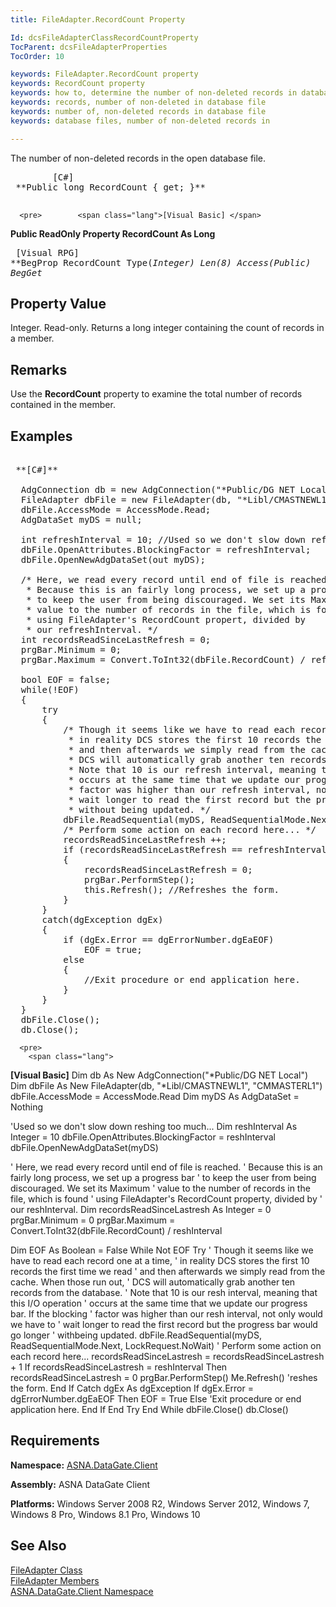 ```yaml
---
title: FileAdapter.RecordCount Property

Id: dcsFileAdapterClassRecordCountProperty
TocParent: dcsFileAdapterProperties
TocOrder: 10

keywords: FileAdapter.RecordCount property
keywords: RecordCount property
keywords: how to, determine the number of non-deleted records in database file
keywords: records, number of non-deleted in database file
keywords: number of, non-deleted records in database file
keywords: database files, number of non-deleted records in

---
```


<span>The number of non-deleted records in the open database file. </span> 
<pre>        <span class="lang">[C#]</span>
 **Public long RecordCount { get; }** 
      </pre>
      <pre>        <span class="lang">[Visual Basic] </span>
 **Public ReadOnly Property RecordCount As Long** 
      </pre>
      <pre class="prettyprint">        <span class="lang">[Visual RPG]</span>
 **BegProp RecordCount Type(*Integer) Len(8) Access(*Public)
   BegGet** 
      </pre>

## Property Value

Integer. Read-only. Returns a long integer containing the count of records in a member.
## Remarks

Use the <span> **RecordCount** </span> property to examine the total number of records contained in the member. 
## Examples

<pre>
        <span class="lang">
 **[C#]** 
        </span>
  AdgConnection db = new AdgConnection("*Public/DG NET Local");
  FileAdapter dbFile = new FileAdapter(db, "*Libl/CMASTNEWL1", "CMMASTERL1");
  dbFile.AccessMode = AccessMode.Read;
  AdgDataSet myDS = null;

  int refreshInterval = 10; //Used so we don't slow down refreshing too much...
  dbFile.OpenAttributes.BlockingFactor = refreshInterval;
  dbFile.OpenNewAdgDataSet(out myDS);

  /* Here, we read every record until end of file is reached.
   * Because this is an fairly long process, we set up a progress bar
   * to keep the user from being discouraged. We set its Maximum
   * value to the number of records in the file, which is found
   * using FileAdapter's RecordCount propert, divided by
   * our refreshInterval. */
  int recordsReadSinceLastRefresh = 0;
  prgBar.Minimum = 0;
  prgBar.Maximum = Convert.ToInt32(dbFile.RecordCount) / refreshInterval;

  bool EOF = false;
  while(!EOF)
  {
      try
      {
          /* Though it seems like we have to read each record one at a time,
           * in reality DCS stores the first 10 records the first time we read
           * and then afterwards we simply read from the cache. When those run out, 
           * DCS will automatically grab another ten records from the database.
           * Note that 10 is our refresh interval, meaning that this I/O operation
           * occurs at the same time that we update our progress bar. If the blocking
           * factor was higher than our refresh interval, not only would we have to 
           * wait longer to read the first record but the progress bar would go longer
           * without being updated. */
          dbFile.ReadSequential(myDS, ReadSequentialMode.Next, LockRequest.NoWait);
          /* Perform some action on each record here... */
          recordsReadSinceLastRefresh ++;
          if (recordsReadSinceLastRefresh == refreshInterval)
          {
              recordsReadSinceLastRefresh = 0;
              prgBar.PerformStep();
              this.Refresh(); //Refreshes the form.
          }
      }
      catch(dgException dgEx)
      {
          if (dgEx.Error == dgErrorNumber.dgEaEOF)
              EOF = true;
          else
          {
              //Exit procedure or end application here.
          }
      }
  }
  dbFile.Close();
  db.Close();</pre>
      <pre>
        <span class="lang">
 **[Visual Basic]** 
        </span>
  Dim db As New AdgConnection("*Public/DG NET Local")
  Dim dbFile As New FileAdapter(db, "*Libl/CMASTNEWL1", "CMMASTERL1")
  dbFile.AccessMode = AccessMode.Read
  Dim myDS As AdgDataSet = Nothing

  'Used so we don't slow down reshing too much...
  Dim reshInterval As Integer = 10
  dbFile.OpenAttributes.BlockingFactor = reshInterval
  dbFile.OpenNewAdgDataSet(myDS)

  ' Here, we read every record until end of file is reached.
  ' Because this is an fairly long process, we set up a progress bar
  ' to keep the user from being discouraged. We set its Maximum
  ' value to the number of records in the file, which is found
  ' using FileAdapter's RecordCount property, divided by
  ' our reshInterval. 
  Dim recordsReadSinceLastresh As Integer = 0
  prgBar.Minimum = 0
  prgBar.Maximum = Convert.ToInt32(dbFile.RecordCount) / reshInterval

  Dim EOF As Boolean = False
  While Not EOF
      Try
          ' Though it seems like we have to read each record one at a time,
          ' in reality DCS stores the first 10 records the first time we read
          ' and then afterwards we simply read from the cache. When those run out, 
          ' DCS will automatically grab another ten records from the database.
          ' Note that 10 is our resh interval, meaning that this I/O operation
          ' occurs at the same time that we update our progress bar. If the blocking
          ' factor was higher than our resh interval, not only would we have to 
          ' wait longer to read the first record but the progress bar would go longer
          ' withbeing updated. 
          dbFile.ReadSequential(myDS, ReadSequentialMode.Next, LockRequest.NoWait)
          ' Perform some action on each record here... 
          recordsReadSinceLastresh = recordsReadSinceLastresh + 1
          If recordsReadSinceLastresh = reshInterval Then
              recordsReadSinceLastresh = 0
              prgBar.PerformStep()
              Me.Refresh() 'reshes the form.
          End If
      Catch dgEx As dgException
          If dgEx.Error = dgErrorNumber.dgEaEOF Then
              EOF = True
          Else
              'Exit procedure or end application here.
          End If
      End Try
  End While
  dbFile.Close()
  db.Close()</pre>

## Requirements

**Namespace:** [ASNA.DataGate.Client](datagate-client-namespace.html) 

**Assembly:** ASNA DataGate Client

**Platforms:** Windows Server 2008 R2, Windows Server 2012, Windows 7, Windows 8 Pro, Windows 8.1 Pro, Windows 10
## See Also


[FileAdapter Class](file-adapter-class.html)
      <br />
[FileAdapter Members](file-adapter-members.html)
      <br />
[ASNA.DataGate.Client Namespace](datagate-client-namespace.html)  

